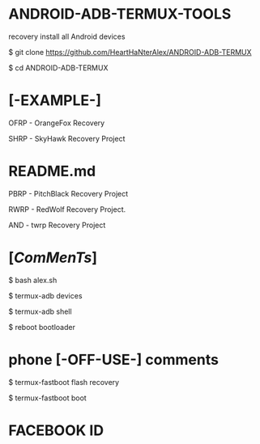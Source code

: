 #  ANDROID-ADB-TERMUX-TOOLS

recovery install all Android devices





$ git clone https://github.com/HeartHaNterAlex/ANDROID-ADB-TERMUX

$ cd ANDROID-ADB-TERMUX




# [-EXAMPLE-]

OFRP - OrangeFox Recovery 

SHRP - SkyHawk Recovery Project
# README.md
PBRP - PitchBlack Recovery Project

RWRP - RedWolf Recovery Project.

AND  - twrp Recovery Project




# [_ComMenTs_]

$ bash alex.sh

$ termux-adb devices

$ termux-adb shell

$ reboot bootloader



# phone [-OFF-USE-] comments 


$ termux-fastboot flash recovery    

$ termux-fastboot boot


# FACEBOOK ID 
